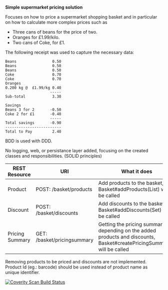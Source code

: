 **Simple supermarket pricing solution**

Focuses on how to price a supermarket shopping basket and in particular on how to calculate more complex prices such as
- Three cans of beans for the price of two.
- Oranges for £1.99/kilo.
- Two cans of Coke, for £1.

The following receipt was used to capture the necessary data:

    Beans                0.50
    Beans                0.50
    Beans                0.50
    Coke                 0.70
    Coke                 0.70
    Oranges
    0.200 kg @  £1.99/kg 0.40
                        -----
    Sub-total            3.30

    Savings
    Beans 3 for 2       -0.50
    Coke 2 for £1       -0.40
                        -----
    Total savings       -0.90
    -------------------------
    Total to Pay         2.40
    
    
BDD is used with DDD.

No logging, web, or persistance layer added, focusing on the created classes and responsibilities. (SOLID principles)

| REST Resource | URI           | What it does|
  | ------------- | ------------- | ------------ |
  | Product      | POST: /basket/products  | Add products to the basket, Basket#addProducts(List<Product>) will be called
  | Discount      | POST: /basket/discounts      |Add discounts to the basket, Basket#addDiscounts(Set<Discount>) will be called
  | Pricing Summary | GET: /basket/pricingsummary     |Getting the pricing summary depending on the added products and discounts, Basket#createPricingSummary() will be called
  
  
  Removing products to be priced and discounts are not implemented.
  Product Id (eg.: barcode) should be used instead of product name as unique identifier.
  
  <a href="https://scan.coverity.com/projects/lazlondon-pricingsolution">
    <img alt="Coverity Scan Build Status"
         src="https://scan.coverity.com/projects/12972/badge.svg"/>
  </a>